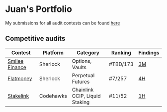 # Juan's Portfolio

My submissions for all audit contests can be found [here](https://github.com/0xjuaan/audits/tree/main/contests)

## Competitive audits

| Contest    |Platform| Category                  | Ranking   | Findings |
|------------|---------|------------------|-----------|----------|
| [Smilee Finance](https://audits.sherlock.xyz/contests/180)| Sherlock | Options, Vaults | #TBD/173 | [3M](https://github.com/0xjuaan/audits/blob/main/contests/2024-02-smilee-finance.md)
| [Flatmoney](https://audits.sherlock.xyz/contests/132) | Sherlock | Perpetual Futures         | #7/257  | [4H](https://github.com/0xjuaan/audits/blob/main/contests/2024-01-flatmoney.md)        |
| [Stakelink](https://www.codehawks.com/contests/clqf7mgla0001yeyfah59c674) | Codehawks   | Chainlink CCIP, Liquid Staking | #11/52       | [1H](https://github.com/0xjuaan/audits/blob/main/contests/2023-12-stakelink.md)    |
